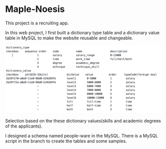 # Maple-Noesis
This project is a recruiting app.

In this web project, I first built a dictionary type table and a dictionary value table in MySQL to make the website reusable and changeable.

![image](https://github.com/dingbell/Maple-Noesis/raw/master/pic.png)
                    
Selection based on the these dictionary values(skills and academic degrees of the applicants).

I designed a schema named people-ware in the MySQL. There is a MySQL script in the branch to create the tables and some samples.
